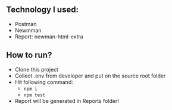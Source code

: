 ## Technology I used:
- Postman
- Newmman
- Report: newman-html-extra
## How to run?
- Clone this project
- Collect .env from developer and put on the source root folder
- Hit following command:
  - ``` npm i ```
  - ``` npm test ```
- Report will be generated in Reports folder!
